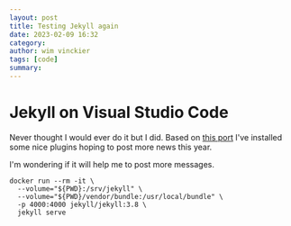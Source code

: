 ```yaml
---
layout: post
title: Testing Jekyll again
date: 2023-02-09 16:32
category: 
author: wim vinckier
tags: [code]
summary: 
---
```


# Jekyll on Visual Studio Code

Never thought I would ever do it but I did.  Based on [this port][JekyllPost] I've installed some nice plugins hoping to post more news this year.

I'm wondering if it will help me to post more messages.

[JekyllPost]: https://www.mslinn.com/jekyll/5300-vscode-ext-jekyll.html

```
docker run --rm -it \
  --volume="${PWD}:/srv/jekyll" \
  --volume="${PWD}/vendor/bundle:/usr/local/bundle" \
  -p 4000:4000 jekyll/jekyll:3.8 \
  jekyll serve
```
